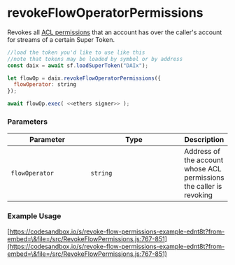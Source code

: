 # revokeFlowOperatorPermissions

Revokes all [ACL permissions](../) that an account has over the caller's account for streams of a certain Super Token.

```javascript
//load the token you'd like to use like this 
//note that tokens may be loaded by symbol or by address
const daix = await sf.loadSuperToken("DAIx");

let flowOp = daix.revokeFlowOperatorPermissions({
  flowOperator: string
});

await flowOp.exec( <<ethers signer>> );
```

### Parameters

<table><thead><tr><th width="182">Parameter</th><th width="231.33333333333331">Type</th><th>Description</th></tr></thead><tbody><tr><td><code>flowOperator</code></td><td><code>string</code></td><td>Address of the account whose ACL permissions the caller is revoking</td></tr></tbody></table>

### Example Usage

[https://codesandbox.io/s/revoke-flow-permissions-example-ednt8t?from-embed=\&file=/src/RevokeFlowPermissions.js:767-851](https://codesandbox.io/s/revoke-flow-permissions-example-ednt8t?from-embed=\&file=/src/RevokeFlowPermissions.js:767-851)
